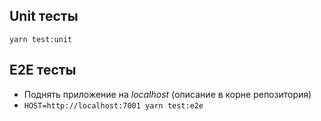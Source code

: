 ## Unit тесты 
``yarn test:unit``

## E2E тесты 
* Поднять приложение на *localhost* (описание в корне репозитория)
* ``HOST=http://localhost:7001 yarn test:e2e``
